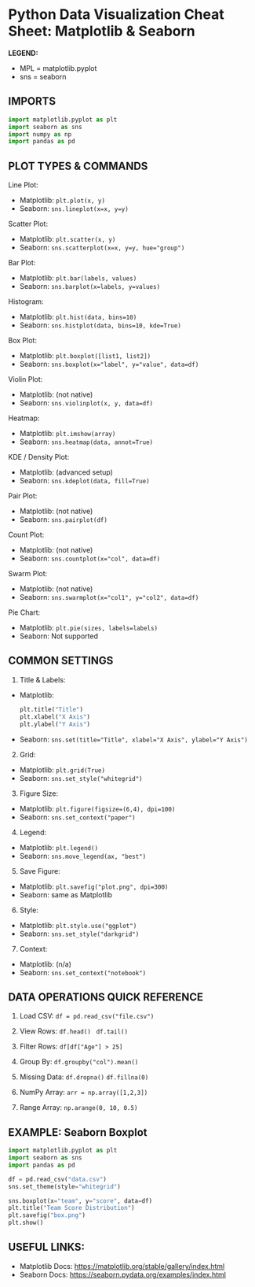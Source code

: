 # Python Data Visualization Cheat Sheet: Matplotlib & Seaborn
 
**LEGEND:**
-  MPL = matplotlib.pyplot
-  sns = seaborn

 
## IMPORTS

```python   
import matplotlib.pyplot as plt
import seaborn as sns
import numpy as np
import pandas as pd
```
 
## PLOT TYPES & COMMANDS

Line Plot:
  - Matplotlib: `plt.plot(x, y)`
  - Seaborn:    `sns.lineplot(x=x, y=y)`

Scatter Plot:
  - Matplotlib: `plt.scatter(x, y)`
  - Seaborn:    `sns.scatterplot(x=x, y=y, hue="group")`

Bar Plot:
  - Matplotlib: `plt.bar(labels, values)`
  - Seaborn:    `sns.barplot(x=labels, y=values)`

Histogram:
  - Matplotlib: `plt.hist(data, bins=10)`
  - Seaborn:    `sns.histplot(data, bins=10, kde=True)`

Box Plot:
  - Matplotlib: `plt.boxplot([list1, list2])`
  - Seaborn:    `sns.boxplot(x="label", y="value", data=df)`

Violin Plot:
  - Matplotlib: (not native)
  - Seaborn:    `sns.violinplot(x, y, data=df)`

Heatmap:
  - Matplotlib: `plt.imshow(array)`
  - Seaborn:    `sns.heatmap(data, annot=True)`

KDE / Density Plot:
  - Matplotlib: (advanced setup)
  - Seaborn:    `sns.kdeplot(data, fill=True)`

Pair Plot:
  - Matplotlib: (not native)
  - Seaborn:    `sns.pairplot(df)`

Count Plot:
  - Matplotlib: (not native)
  - Seaborn:    `sns.countplot(x="col", data=df)`

Swarm Plot:
  - Matplotlib: (not native)
  - Seaborn:    `sns.swarmplot(x="col1", y="col2", data=df)`

Pie Chart:
  - Matplotlib: `plt.pie(sizes, labels=labels)`
  - Seaborn:    Not supported

 
## COMMON SETTINGS

1. Title & Labels:
  - Matplotlib:
      ```python
      plt.title("Title")
      plt.xlabel("X Axis")
      plt.ylabel("Y Axis")
      ```
  - Seaborn:
      `sns.set(title="Title", xlabel="X Axis", ylabel="Y Axis")`

2. Grid:
  - Matplotlib: `plt.grid(True)`
  - Seaborn:    `sns.set_style("whitegrid")`

3. Figure Size:
  - Matplotlib: `plt.figure(figsize=(6,4), dpi=100)`
  - Seaborn:    `sns.set_context("paper")`

4. Legend:
  - Matplotlib: `plt.legend()`
  - Seaborn:    `sns.move_legend(ax, "best")`

5. Save Figure:
  - Matplotlib: `plt.savefig("plot.png", dpi=300)`
  - Seaborn:    same as Matplotlib

6. Style:
  - Matplotlib: `plt.style.use("ggplot")`
  - Seaborn:    `sns.set_style("darkgrid")`

7. Context:
  - Matplotlib: (n/a)
  - Seaborn:    `sns.set_context("notebook")`

 
## DATA OPERATIONS QUICK REFERENCE

1. Load CSV:
  `df = pd.read_csv("file.csv")`

2. View Rows:
  `df.head()`
 ` df.tail()`

3. Filter Rows:
  `df[df["Age"] > 25]`

4. Group By:
  `df.groupby("col").mean()`

5. Missing Data:
  `df.dropna()`
  `df.fillna(0)`

6. NumPy Array:
  `arr = np.array([1,2,3])`

7. Range Array:
  `np.arange(0, 10, 0.5)`

 
## EXAMPLE: Seaborn Boxplot
```python
import matplotlib.pyplot as plt
import seaborn as sns
import pandas as pd

df = pd.read_csv("data.csv")
sns.set_theme(style="whitegrid")

sns.boxplot(x="team", y="score", data=df)
plt.title("Team Score Distribution")
plt.savefig("box.png")
plt.show()

 ```

 
## USEFUL LINKS:
- Matplotlib Docs: https://matplotlib.org/stable/gallery/index.html
- Seaborn Docs:    https://seaborn.pydata.org/examples/index.html
 
